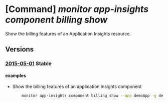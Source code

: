 # [Command] _monitor app-insights component billing show_

Show the billing features of an Application Insights resource.

## Versions

### [2015-05-01](/Resources/mgmt-plane/L3N1YnNjcmlwdGlvbnMve30vcmVzb3VyY2Vncm91cHMve30vcHJvdmlkZXJzL21pY3Jvc29mdC5pbnNpZ2h0cy9jb21wb25lbnRzL3t9L2N1cnJlbnRiaWxsaW5nZmVhdHVyZXM=/2015-05-01.xml) **Stable**

<!-- mgmt-plane /subscriptions/{}/resourcegroups/{}/providers/microsoft.insights/components/{}/currentbillingfeatures 2015-05-01 -->

#### examples

- Show the billing features of an application insights component
    ```bash
        monitor app-insights component billing show --app demoApp -g demoRg
    ```
